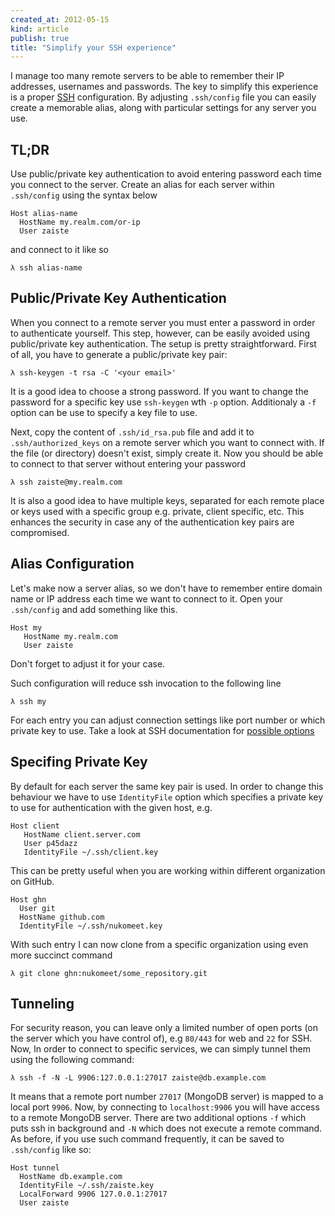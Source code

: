 ```yaml
---
created_at: 2012-05-15 
kind: article
publish: true
title: "Simplify your SSH experience"
---
```


I manage too many remote servers to be able to remember their IP addresses, usernames and passwords. The key to simplify this experience is a proper [SSH](http://www.openssh.org/) configuration. By adjusting `.ssh/config` file you can easily create a memorable alias, along with particular settings for any server you use.

TL;DR
-----

Use public/private key authentication to avoid entering password each time you connect to the server.  Create an alias for each server within `.ssh/config` using the syntax below

``` ssh
Host alias-name
  HostName my.realm.com/or-ip
  User zaiste
```

and connect to it like so

```
λ ssh alias-name
```


Public/Private Key Authentication
---------------------------------

When you connect to a remote server you must enter a password in order to authenticate yourself. This step, however, can be easily avoided using public/private key authentication. The setup is pretty straightforward. First of all, you have to generate a public/private key pair:

```
λ ssh-keygen -t rsa -C '<your email>'
```

It is a good idea to choose a strong password. If you want to change the password for a specific key use `ssh-keygen` wth `-p` option. Additionaly a `-f` option can be use to specify a key file to use.

Next, copy the content of `.ssh/id_rsa.pub` file and add it to `.ssh/authorized_keys` on a remote server which you want to connect with. If the file (or directory) doesn't exist, simply create it. Now you should be able to connect to that server without entering your password

```
λ ssh zaiste@my.realm.com
```

It is also a good idea to have multiple keys, separated for each remote place or keys used with a specific group e.g. private, client specific, etc. This enhances the security in case any of the authentication key pairs are compromised.


Alias Configuration
-------------------

Let's make now a server alias, so we don't have to remember entire domain name or IP address each time we want to connect to it. Open your `.ssh/config` and add something like this.

```
Host my
   HostName my.realm.com
   User zaiste 
```

Don't forget to adjust it for your case.

Such configuration will reduce ssh invocation to the following line

```
λ ssh my
```

For each entry you can adjust connection settings like port number or which private key to use. Take a look at SSH documentation for [possible options](http://netbsd.gw.com/cgi-bin/man-cgi?ssh+1)


Specifing Private Key
---------------------

By default for each server the same key pair is used. In order to change this behaviour we have to use `IdentityFile` option which specifies a private key to use for authentication with the given host, e.g.

```
Host client
   HostName client.server.com
   User p45dazz
   IdentityFile ~/.ssh/client.key
```
   
This can be pretty useful when you are working within different organization on GitHub.

```
Host ghn
  User git
  HostName github.com
  IdentityFile ~/.ssh/nukomeet.key
```

With such entry I can now clone from a specific organization using even more succinct command

```
λ git clone ghn:nukomeet/some_repository.git
```


Tunneling
---------

For security reason, you can leave only a limited number of open ports (on the server which you have control of), e.g  `80/443` for web and `22` for SSH. Now, In order to connect to specific services, we can simply tunnel them using the following command:

```
λ ssh -f -N -L 9906:127.0.0.1:27017 zaiste@db.example.com
```

It means that a remote port number `27017` (MongoDB server) is mapped to a local port `9906`. Now, by connecting to `localhost:9906` you will have access to a remote MongoDB server. There are two additional options `-f` which puts ssh in background and `-N` which does not execute a remote command. As before, if you use such command frequently, it can be saved to `.ssh/config` like so:

```
Host tunnel
  HostName db.example.com
  IdentityFile ~/.ssh/zaiste.key
  LocalForward 9906 127.0.0.1:27017
  User zaiste
```
